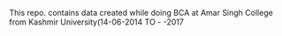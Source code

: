 This repo. contains data created while doing BCA at Amar Singh College from Kashmir University(14-06-2014 TO - -2017
